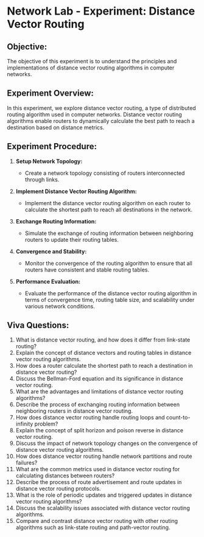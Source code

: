 # Network Lab - Experiment: Distance Vector Routing

## Objective:
The objective of this experiment is to understand the principles and implementations of distance vector routing algorithms in computer networks.

## Experiment Overview:
In this experiment, we explore distance vector routing, a type of distributed routing algorithm used in computer networks. Distance vector routing algorithms enable routers to dynamically calculate the best path to reach a destination based on distance metrics.

## Experiment Procedure:
1. **Setup Network Topology:**
   - Create a network topology consisting of routers interconnected through links.
   
2. **Implement Distance Vector Routing Algorithm:**
   - Implement the distance vector routing algorithm on each router to calculate the shortest path to reach all destinations in the network.
   
3. **Exchange Routing Information:**
   - Simulate the exchange of routing information between neighboring routers to update their routing tables.
   
4. **Convergence and Stability:**
   - Monitor the convergence of the routing algorithm to ensure that all routers have consistent and stable routing tables.

5. **Performance Evaluation:**
   - Evaluate the performance of the distance vector routing algorithm in terms of convergence time, routing table size, and scalability under various network conditions.

## Viva Questions:
1. What is distance vector routing, and how does it differ from link-state routing?
2. Explain the concept of distance vectors and routing tables in distance vector routing algorithms.
3. How does a router calculate the shortest path to reach a destination in distance vector routing?
4. Discuss the Bellman-Ford equation and its significance in distance vector routing.
5. What are the advantages and limitations of distance vector routing algorithms?
6. Describe the process of exchanging routing information between neighboring routers in distance vector routing.
7. How does distance vector routing handle routing loops and count-to-infinity problem?
8. Explain the concept of split horizon and poison reverse in distance vector routing.
9. Discuss the impact of network topology changes on the convergence of distance vector routing algorithms.
10. How does distance vector routing handle network partitions and route failures?
11. What are the common metrics used in distance vector routing for calculating distances between routers?
12. Describe the process of route advertisement and route updates in distance vector routing protocols.
13. What is the role of periodic updates and triggered updates in distance vector routing algorithms?
14. Discuss the scalability issues associated with distance vector routing algorithms.
15. Compare and contrast distance vector routing with other routing algorithms such as link-state routing and path-vector routing.
